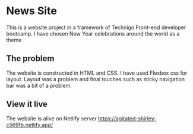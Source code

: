 # News Site

This is a website project in a framework of Technigo Front-end developer bootcamp.
I have chosen New Year celebrations around the world as a theme


## The problem
The website is constructed in HTML and CSS. I have used Flexbox css for layout.
Layout was a problem and final touches such as sticky navigation bar was a bit of a problem.


## View it live
The website is alive on Netlify server
https://agitated-shirley-c569fb.netlify.app/
